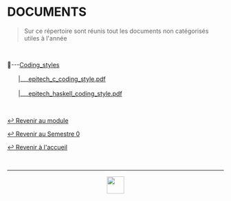 # DOCUMENTS

>Sur ce répertoire sont réunis tout les documents non catégorisés utiles à l'année

<br>

📂---[Coding_styles](https://github.com/Studio-17/Epitech-Subjects/tree/main/Semestre_0/DOCUMENTS/Coding_styles)

ㅤㅤ|___[epitech_c_coding_style.pdf](https://github.com/Studio-17/Epitech-Subjects/blob/main/Semestre_0/DOCUMENTS/Coding_styles/epitech_c_coding_style.pdf)

ㅤㅤ|___[epitech_haskell_coding_style.pdf](https://github.com/Studio-17/Epitech-Subjects/blob/main/Semestre_0/DOCUMENTS/Coding_styles/epitech_haskell_coding_style.pdf)



<br>

[↩️ Revenir au module](https://github.com/Studio-17/Epitech-Subjects/tree/main/Semestre_0/DOCUMENTS)

[↩️ Revenir au Semestre 0](https://github.com/Studio-17/Epitech-Subjects/tree/main/Semestre_0)

[↩️ Revenir à l'accueil](https://github.com/Studio-17/Epitech-Subjects)

<br>

---

<div align="center">

<a href="https://github.com/Studio-17" target="_blank"><img src="../../voc17.gif" width="40"></a>

</div>